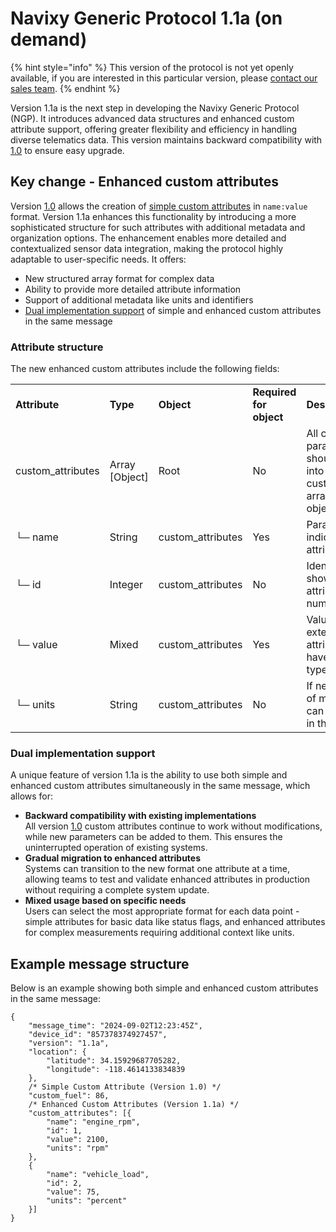 # Navixy Generic Protocol 1.1a (on demand)

{% hint style="info" %}
This version of the protocol is not yet openly available, if you are interested in this particular version, please [contact our sales team](https://www.navixy.com/contact/).
{% endhint %}

Version 1.1a is the next step in developing the Navixy Generic Protocol (NGP). It introduces advanced data structures and enhanced custom attribute support, offering greater flexibility and efficiency in handling diverse telematics data. This version maintains backward compatibility with [1.0](navixy-generic-protocol-10.md) to ensure easy upgrade.

## Key change - Enhanced custom attributes

Version [1.0](navixy-generic-protocol-10.md) allows the creation of [simple custom attributes](navixy-generic-protocol-10/message-structure-and-attributes.md#custom-attributes) in `name:value` format. Version 1.1a enhances this functionality by introducing a more sophisticated structure for such attributes with additional metadata and organization options. The enhancement enables more detailed and contextualized sensor data integration, making the protocol highly adaptable to user-specific needs. It offers:

* New structured array format for complex data
* Ability to provide more detailed attribute information
* Support of additional metadata like units and identifiers
* [Dual implementation support](navixy-generic-protocol-11a-on-demand.md#dual-implementation-support) of simple and enhanced custom attributes in the same message

### Attribute structure

The new enhanced custom attributes include the following fields:

|                    |                 |                    |                         |                                                                                        |
| ------------------ | --------------- | ------------------ | ----------------------- | -------------------------------------------------------------------------------------- |
| **Attribute**      | **Type**        | **Object**         | **Required for object** | **Description**                                                                        |
| custom\_attributes | Array \[Object] | Root               | No                      | All custom parameters should be put into the custom\_attributes array of JSON objects. |
| └─ name            | String          | custom\_attributes | Yes                     | Parameter that indicates the attribute’s name.                                         |
| └─ id              | Integer         | custom\_attributes | No                      | Identifier that shows the attribute order number.                                      |
| └─ value           | Mixed           | custom\_attributes | Yes                     | Value of the extended attribute that can have any data type.                           |
| └─ units           | String          | custom\_attributes | No                      | If necessary units of measurement can be specified in this parameter.                  |

### Dual implementation support

A unique feature of version 1.1a is the ability to use both simple and enhanced custom attributes simultaneously in the same message, which allows for:

* **Backward compatibility with existing implementations**\
  All version [1.0](navixy-generic-protocol-10.md) custom attributes continue to work without modifications, while new parameters can be added to them. This ensures the uninterrupted operation of existing systems.
* **Gradual migration to enhanced attributes**\
  Systems can transition to the new format one attribute at a time, allowing teams to test and validate enhanced attributes in production without requiring a complete system update.
* **Mixed usage based on specific needs**\
  Users can select the most appropriate format for each data point - simple attributes for basic data like status flags, and enhanced attributes for complex measurements requiring additional context like units.

## Example message structure

Below is an example showing both simple and enhanced custom attributes in the same message:

```
{
    "message_time": "2024-09-02T12:23:45Z",
    "device_id": "857378374927457",
    "version": "1.1a",
    "location": {
        "latitude": 34.15929687705282,
        "longitude": -118.4614133834839
    },
    /* Simple Custom Attribute (Version 1.0) */
    "custom_fuel": 86,
    /* Enhanced Custom Attributes (Version 1.1a) */
    "custom_attributes": [{
        "name": "engine_rpm",
        "id": 1,
        "value": 2100,
        "units": "rpm"
    },
    {
        "name": "vehicle_load",
        "id": 2,
        "value": 75,
        "units": "percent"
    }]
}
```
